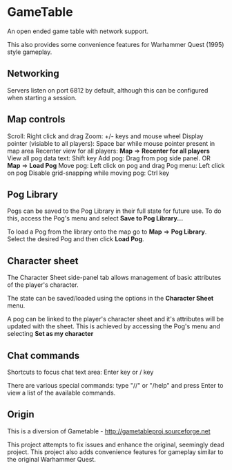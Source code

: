 # GameTable

An open ended game table with network support.

This also provides some convenience features for Warhammer Quest (1995) style gameplay.

## Networking
Servers listen on port 6812 by default, although this can be configured when starting a session.

## Map controls
 Scroll: Right click and drag
 Zoom: +/- keys and mouse wheel
 Display pointer (visiable to all players): Space bar while mouse pointer present in map area
 Recenter view for all players: **Map** => **Recenter for all players**
 View all pog data text: Shift key
 Add pog: Drag from pog side panel. OR **Map** => **Load Pog**
 Move pog: Left click on pog and drag
 Pog menu: Left click on pog
 Disable grid-snapping while moving pog: Ctrl key

## Pog Library
Pogs can be saved to the Pog Library in their full state for future use.
To do this, access the Pog's menu and select **Save to Pog Library...**

To load a Pog from the library onto the map go to **Map** => **Pog Library**.
Select the desired Pog and then click **Load Pog**.

## Character sheet
The Character Sheet side-panel tab allows management of basic attributes of the player's character.

The state can be saved/loaded using the options in the **Character Sheet** menu.

A pog can be linked to the player's character sheet and it's attributes will be updated with the sheet.
This is achieved by accessing the Pog's menu and selecting **Set as my character**

## Chat commands
Shortcuts to focus chat text area: Enter key or / key

There are various special commands: type "//" or "/help" and press Enter to view a list of the available commands.

## Origin
This is a diversion of Gametable - http://gametableproj.sourceforge.net

This project attempts to fix issues and enhance the original, seemingly dead project.
This project also adds convenience features for gameplay similar to the original Warhammer Quest.
